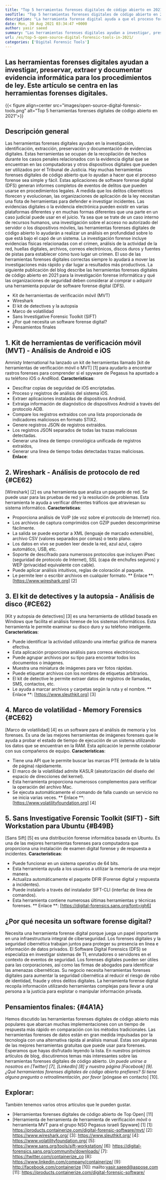 ```yaml
---
title: "Top 5 herramientas forenses digitales de código abierto en 2021" 
seoTitle: "Top 5 herramientas forenses digitales de código abierto en 2021" 
description: "La herramienta forense digital ayuda a que el proceso forense digital sea simple y fácil para los procedimientos legales. Este artículo enumera herramientas forenses digitales de código abierto." 
date: Mon, 30 Aug 2021 03:34:47 +0000
author: yasir saeed
summary: "Las herramientas forenses digitales ayudan a investigar, preservar, extraer y documentar evidencia informática para los procedimientos de ley. Este artículo se centra en las herramientas forenses digitales." 
url: /es/top-5-open-source-digital-forensic-tools-in-2021/
categories: ['Digital Forensic Tools']
---
```


## Las herramientas forenses digitales ayudan a investigar, preservar, extraer y documentar evidencia informática para los procedimientos de ley. Este artículo se centra en las herramientas forenses digitales.

{{< figure align=center src="images/open-source-digital-forensic-tools.png" alt="Top 5 herramientas forenses digitales de código abierto en 2021">}}


## **Descripción general**
Las herramientas forenses digitales ayudan en la investigación, identificación, extracción, preservación y documentación de evidencias digitales. Estas herramientas se ocupan de la recopilación de hechos durante los casos penales relacionados con la evidencia digital que se encuentran en las computadoras y otros dispositivos digitales que pueden ser utilizados por el Tribunal de Justicia. Hay muchas herramientas forenses digitales de código abierto que lo ayudan a hacer que el proceso forense sea simple y fácil. Estas aplicaciones de software forense digital (DFS) generan informes completos de eventos de delitos que pueden usarse en procedimientos legales. A medida que los delitos cibernéticos florecen y evolucionan, las organizaciones de aplicación de la ley necesitan una flota de herramientas para defender e investigar incidentes.
Las evidencias digitales o la evidencia electrónica pueden existir en varias plataformas diferentes y en muchas formas diferentes que una parte en un caso judicial puede usar en el juicio. Ya sea que se trate de un caso interno de recursos humanos, una investigación sobre el acceso no autorizado del servidor o los dispositivos móviles, las herramientas forenses digitales de código abierto lo ayudarán a realizar un análisis en profundidad sobre lo que está bajo el capó de un sistema. La investigación forense incluye evidencias físicas relacionadas con el crimen, análisis de la actividad de la red, huellas digitales, archivos, correos electrónicos, discos duros y fuentes de pistas para establecer cómo tuvo lugar un crimen. El uso de las herramientas forenses digitales correctas siempre lo ayudará a mover las investigaciones más rápido y dar lugar a resultados más productivos.
La siguiente publicación del blog describe las herramientas forenses digitales de código abierto en 2021 para la investigación forense informática y qué las organizaciones de seguridad deben considerar al comprar o adquirir una herramienta popular de software forense digital (DFS).
  * Kit de herramientas de verificación móvil (MVT)
  * Wireshark
  * El kit de detectives y la autopsia
  * Marco de volatilidad
  * Sans Investigative Forensic Toolkit (SIFT)
  * ¿Por qué necesita un software forense digital?
  * Pensamientos finales

## 1. Kit de herramientas de verificación móvil (MVT) - Análisis de Android e iOS
Amnisty International ha lanzado un kit de herramientas llamado [kit de herramientas de verificación móvil o MVT] [1] para ayudarlo a encontrar rastros forenses para comprender si el spyware de Pegasus ha apuntado a su teléfono iOS o AndRiod.
**Características**:
  * Descifrar copias de seguridad de iOS encriptadas.
  * Proceso y registros de análisis del sistema iOS.
  * Extraer aplicaciones instaladas de dispositivos Android.
  * Extraiga información de diagnóstico de dispositivos Android a través del protocolo ADB.
  * Compare los registros extraídos con una lista proporcionada de indicadores maliciosos en formato STIX2.
  * Genere registros JSON de registros extraídos.
  * Los registros JSON separados de todas las trazas maliciosas detectadas.
  * Generar una línea de tiempo cronológica unificada de registros extraídos,
  * Generar una línea de tiempo todas detectadas trazas maliciosas.
**Enlace**:

## 2. Wireshark - Análisis de protocolo de red {#CE62}
[Wireshark] [2] es una herramienta que analiza un paquete de red. Se puede usar para las pruebas de red y la resolución de problemas. Esta herramienta le ayuda a verificar diferentes tráficos que atraviesan su sistema informático.
**Características**:
  * Proporciona análisis de VoIP (de voz sobre el protocolo de Internet) rico.
  * Los archivos de captura comprimidos con GZIP pueden descomprimirse fácilmente.
  * La salida se puede exportar a XML (lenguaje de marcado extensible), archivo CSV (valores separados por comas) o texto plano.
  * Los datos en vivo se pueden leer desde la red, azul azul, cajero automático, USB, etc.
  * Soporte de descifrado para numerosos protocolos que incluyen iPsec (seguridad de protocolo de Internet), SSL (capa de enchufes seguros) y WEP (privacidad equivalente con cable).
  * Puede aplicar análisis intuitivos, reglas de coloración al paquete.
  * Le permite leer o escribir archivos en cualquier formato.
** Enlace **: [https://www.wireshark.org] [2]

## 3. El kit de detectives y la autopsia - Análisis de disco {#CE62}
[Kit y autopsia de detectives] [3] es una herramienta de utilidad basada en Windows que facilita el análisis forense de los sistemas informáticos. Esta herramienta le permite examinar su disco duro y su teléfono inteligente.
**Características**:
  * Puede identificar la actividad utilizando una interfaz gráfica de manera efectiva.
  * Esta aplicación proporciona análisis para correos electrónicos.
  * Puede agrupar archivos por su tipo para encontrar todos los documentos o imágenes.
  * Muestra una miniatura de imágenes para ver fotos rápidas.
  * Puede etiquetar archivos con los nombres de etiquetas arbitrarios.
  * El kit de detective le permite extraer datos de registros de llamadas, SMS, contactos, etc.
  * Le ayuda a marcar archivos y carpetas según la ruta y el nombre.
** Enlace **: [https://www.sleuthkit.org] [3]

## 4. Marco de volatilidad - Memory Forensics {#CE62}
[Marco de volatilidad] [4] es un software para el análisis de memoria y los forenses. Es una de las mejores herramientas de imágenes forenses que le ayuda a probar el estado de tiempo de ejecución de un sistema utilizando los datos que se encuentran en la RAM. Esta aplicación le permite colaborar con sus compañeros de equipo.
**Características**:
  * Tiene una API que le permite buscar las marcas PTE (entrada de la tabla de página) rápidamente.
  * El marco de la volatilidad admite KASLR (aleatorización del diseño del espacio de direcciones del kernel).
  * Esta herramienta proporciona numerosos complementos para verificar la operación del archivo Mac.
  * Se ejecuta automáticamente el comando de falla cuando un servicio no se inicia varias veces.
** Enlace **: [https://www.volatilityfoundation.org] [4]

## 5. Sans Investigative Forensic Toolkit (SIFT) - Sift Workstation para Ubuntu {#B49B}
[Sans Sift] [5] es una distribución forense informática basada en Ubuntu. Es una de las mejores herramientas forenses para computadora que proporciona una instalación de examen digital forense y de respuesta a incidentes.
**Características**:
  * Puede funcionar en un sistema operativo de 64 bits.
  * Esta herramienta ayuda a los usuarios a utilizar la memoria de una mejor manera.
  * Actualiza automáticamente el paquete DFIR (Forense digital y respuesta a incidentes).
  * Puede instalarlo a través del instalador SIFT-CLI (interfaz de línea de comandos).
  * Esta herramienta contiene numerosas últimas herramientas y técnicas forenses.
** Enlace **: [https://digital-forensics.sans.org/font>igh6]

## ¿Por qué necesita un software forense digital?
Necesita una herramienta forense digital porque juega un papel importante en una infraestructura integral de ciberseguridad. Los forenses digitales y la seguridad cibernética trabajan juntos para proteger su presencia en línea e información de datos privados. El Software Digital Forensics (DFS) se especializa en investigar sistemas de TI, enrutadores o servidores en el contexto de eventos de seguridad.
Los forenses digitales pueden ser útiles para las corporaciones, así como las firmas de abogados para identificar las amenazas cibernéticas. Su negocio necesita herramientas forenses digitales para aumentar la seguridad cibernética al reducir el riesgo de robo de identidad, fraude y otros delitos digitales. La herramienta forense digital recopila información utilizando herramientas complejas para llevar a una persona a la justicia para explotar o manipular información privada.

## Pensamientos finales: {#4A1A}
Hemos discutido las herramientas forenses digitales de código abierto más populares que abarcan muchas implementaciones con un tiempo de respuesta más rápido en comparación con los métodos tradicionales. Las herramientas forenses de datos están en gran medida impulsadas por la tecnología con una alternativa rápida al análisis manual. Estas son algunas de las mejores herramientas gratuitas que puede usar para forenses. Esperamos que hayas disfrutado leyendo la lista. En nuestros próximos artículos de blog, discutiremos temas más interesantes sobre las herramientas forenses digitales de código abierto.
_Un puede unirse a nosotros en [Twitter] [7], [LinkedIn] [8] y nuestra página [Facebook] [9]. ¿Qué herramientas forenses digitales de código abierto prefieres? Si tiene alguna pregunta o retroalimentación, por favor_ [póngase en contacto] [10].

## Explorar:
También tenemos varios otros artículos que le pueden gustar.
  * [Herramientas forenses digitales de código abierto de Top Open] [11]
  * [Herramienta de herramienta de herramienta de verificación móvil o herramienta MVT para el grupo NSO Pegasus israeli Spyware] [1]
[1]: https://products.containerize.com/digital-forensic-software/mvt/
[2]: https://www.wireshark.org/
[3]: https://www.sleuthkit.org/
[4]: https://www.volatilityfoundation.org/
[5]: https://www.sans.org/tools/sift-workstation/
[6]: https://digital-forensics.sans.org/community/downloads/
[7]: https://twitter.com/containerize_co
[8]: https://www.linkedin.com/company/containerize/
[9]: http://facebook.com/containerize
[10]: mailto:yasir.saeed@aspose.com
[11]: https://products.containerize.com/digital-forensic-software/
